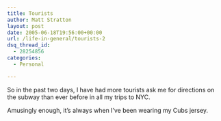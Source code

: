 ```yaml
---
title: Tourists
author: Matt Stratton
layout: post
date: 2005-06-18T19:56:00+00:00
url: /life-in-general/tourists-2
dsq_thread_id:
  - 28254856
categories:
  - Personal

---
```

So in the past two days, I have had more tourists ask me for directions on the subway than ever before in all my trips to NYC.

Amusingly enough, it&#8217;s always when I&#8217;ve been wearing my Cubs jersey.